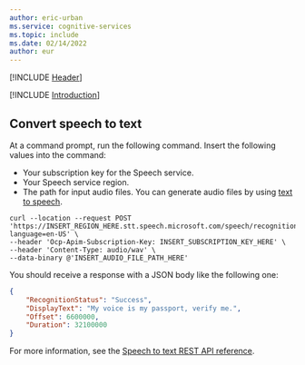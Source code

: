 ```yaml
---
author: eric-urban
ms.service: cognitive-services
ms.topic: include
ms.date: 02/14/2022
author: eur
---
```


[!INCLUDE [Header](../../common/rest.md)]

[!INCLUDE [Introduction](intro.md)]

## Convert speech to text

At a command prompt, run the following command. Insert the following values into the command:
- Your subscription key for the Speech service.
- Your Speech service region.
- The path for input audio files. You can generate audio files by using [text to speech](../../../get-started-text-to-speech.md).

```curl
curl --location --request POST 'https://INSERT_REGION_HERE.stt.speech.microsoft.com/speech/recognition/conversation/cognitiveservices/v1?language=en-US' \
--header 'Ocp-Apim-Subscription-Key: INSERT_SUBSCRIPTION_KEY_HERE' \
--header 'Content-Type: audio/wav' \
--data-binary @'INSERT_AUDIO_FILE_PATH_HERE'
```

You should receive a response with a JSON body like the following one:

```json
{
    "RecognitionStatus": "Success",
    "DisplayText": "My voice is my passport, verify me.",
    "Offset": 6600000,
    "Duration": 32100000
}
```

For more information, see the [Speech to text REST API reference](../../../rest-speech-to-text.md).
